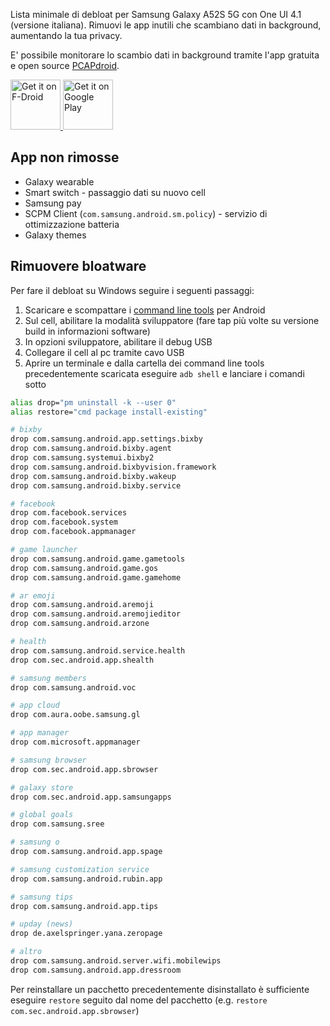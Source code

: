 Lista minimale di debloat per Samsung Galaxy A52S 5G con One UI 4.1 (versione italiana). Rimuovi le app inutili che scambiano dati in background, aumentando la tua privacy.

E' possibile monitorare lo scambio dati in background tramite l'app gratuita e open source [PCAPdroid](https://play.google.com/store/apps/details?id=com.emanuelef.remote_capture).


<a href="https://f-droid.org/packages/com.emanuelef.remote_capture">
    <img src="https://fdroid.gitlab.io/artwork/badge/get-it-on.png"
    alt="Get it on F-Droid"
    height="80">
</a> <a href='https://play.google.com/store/apps/details?id=com.emanuelef.remote_capture'><img height="80" alt='Get it on Google Play' src='https://play.google.com/intl/en_us/badges/static/images/badges/en_badge_web_generic.png'/></a>


## App non rimosse

- Galaxy wearable
- Smart switch - passaggio dati su nuovo cell
- Samsung pay
- SCPM Client (`com.samsung.android.sm.policy`) - servizio di ottimizzazione batteria
- Galaxy themes

## Rimuovere bloatware

Per fare il debloat su Windows seguire i seguenti passaggi:

1. Scaricare e scompattare i [command line tools](https://developer.android.com/studio#command-tools) per Android
2. Sul cell, abilitare la modalità sviluppatore (fare tap più volte su versione build in informazioni software)
3. In opzioni sviluppatore, abilitare il debug USB
4. Collegare il cell al pc tramite cavo USB
5. Aprire un terminale e dalla cartella dei command line tools precedentemente scaricata eseguire `adb shell` e lanciare i comandi sotto

```bash
alias drop="pm uninstall -k --user 0"
alias restore="cmd package install-existing"

# bixby
drop com.samsung.android.app.settings.bixby
drop com.samsung.android.bixby.agent
drop com.samsung.systemui.bixby2
drop com.samsung.android.bixbyvision.framework
drop com.samsung.android.bixby.wakeup
drop com.samsung.android.bixby.service

# facebook
drop com.facebook.services
drop com.facebook.system
drop com.facebook.appmanager

# game launcher
drop com.samsung.android.game.gametools
drop com.samsung.android.game.gos
drop com.samsung.android.game.gamehome

# ar emoji
drop com.samsung.android.aremoji
drop com.samsung.android.aremojieditor
drop com.samsung.android.arzone

# health
drop com.samsung.android.service.health
drop com.sec.android.app.shealth

# samsung members
drop com.samsung.android.voc

# app cloud
drop com.aura.oobe.samsung.gl

# app manager
drop com.microsoft.appmanager

# samsung browser
drop com.sec.android.app.sbrowser

# galaxy store
drop com.sec.android.app.samsungapps

# global goals
drop com.samsung.sree

# samsung o
drop com.samsung.android.app.spage

# samsung customization service
drop com.samsung.android.rubin.app

# samsung tips
drop com.samsung.android.app.tips

# upday (news)
drop de.axelspringer.yana.zeropage

# altro
drop com.samsung.android.server.wifi.mobilewips
drop com.samsung.android.app.dressroom
```

Per reinstallare un pacchetto precedentemente disinstallato è sufficiente eseguire `restore` seguito dal nome del pacchetto (e.g. `restore com.sec.android.app.sbrowser`)
